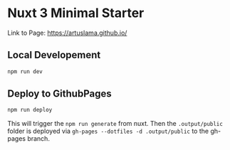 # Nuxt 3 Minimal Starter

Link to Page: https://artuslama.github.io/

## Local Developement
```bash
npm run dev
```

## Deploy to GithubPages
```bash
npm run deploy
```
This will trigger the `npm run generate` from nuxt.
Then the `.output/public` folder is deployed via `gh-pages --dotfiles -d .output/public` to the gh-pages branch.
